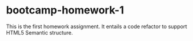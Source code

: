 # bootcamp-homework-1
This is the first homework assignment.  It entails a code refactor to support HTML5 Semantic structure.
